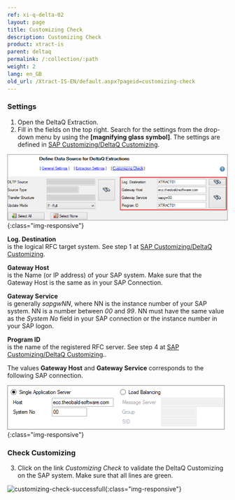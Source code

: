 ```yaml
---
ref: xi-q-delta-02
layout: page
title: Customizing Check
description: Customizing Check
product: xtract-is
parent: deltaq
permalink: /:collection/:path
weight: 2
lang: en_GB
old_url: /Xtract-IS-EN/default.aspx?pageid=customizing-check
---
```

### Settings

1. Open the DeltaQ Extraction.
2. Fill in the fields on the top right. Search for the settings from the drop-down menu by using the **[magnifying glass symbol]**. The settings are defined in [SAP Customizing/DeltaQ Customizing](../sap-customizing/customizing-for-deltaq).


![deltaq-tech-settings](/img/content/deltaq-tech-settings.png){:class="img-responsive"}

**Log. Destination**<br>is the logical RFC target system. See step 1 at [SAP Customizing/DeltaQ Customizing](../sap-customizing/customizing-for-deltaq).

**Gateway Host**<br>is the Name (or IP address) of your SAP system. 
Make sure that the Gateway Host is the same as in your SAP Connection.

**Gateway Service**<br>is generally *sapgwNN*, where NN is the instance number of your SAP system. NN is a number between *00* and *99*.
NN must have the same value as the *System No* field in your SAP connection or the instance number in your SAP logon. 

**Program ID**<br>is the name of the registered RFC server. See step 4 at [SAP Customizing/DeltaQ Customizing](../sap-customizing/customizing-for-deltaq)..

The values **Gateway Host** and **Gateway Service** corresponds to the following SAP connection.

![sap-conn-app-ecc](/img/content/sap-conn-app-ecc.png){:class="img-responsive"}

### Check Customizing

3. Click on the link *Customizing Check* to validate the DeltaQ Customizing on the SAP system.
Make sure that all lines are green. 

![customizing-check-successfull](/img/content/customizing-check-successfull.png){:class="img-responsive"}
